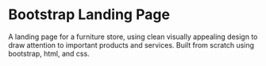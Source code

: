 # Bootstrap Landing Page
A landing page for a furniture store, using clean visually appealing design to draw attention to important products and services. Built from scratch using bootstrap, html, and css.

